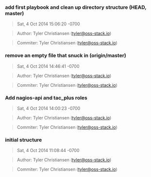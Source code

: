 ### add first playbook and clean up directory structure (HEAD, master)
>Sat, 4 Oct 2014 15:06:20 -0700

>Author: Tyler Christiansen (tyler@oss-stack.io)

>Commiter: Tyler Christiansen (tyler@oss-stack.io)




### remove an empty file that snuck in (origin/master)
>Sat, 4 Oct 2014 14:46:41 -0700

>Author: Tyler Christiansen (tyler@oss-stack.io)

>Commiter: Tyler Christiansen (tyler@oss-stack.io)




### Add nagios-api and tac_plus roles
>Sat, 4 Oct 2014 14:00:23 -0700

>Author: Tyler Christiansen (tyler@oss-stack.io)

>Commiter: Tyler Christiansen (tyler@oss-stack.io)




### initial structure
>Sat, 4 Oct 2014 11:08:44 -0700

>Author: Tyler Christiansen (tyler@oss-stack.io)

>Commiter: Tyler Christiansen (tyler@oss-stack.io)




